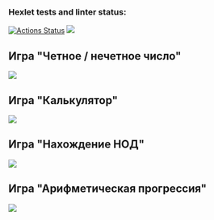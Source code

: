 ### Hexlet tests and linter status:
[![Actions Status](https://github.com/Deni59s/python-project-49/workflows/hexlet-check/badge.svg)](https://github.com/Deni59s/python-project-49/actions)
<a href="https://codeclimate.com/github/Deni59s/python-project-49/maintainability"><img src="https://api.codeclimate.com/v1/badges/56eb948bb900c93fde79/maintainability" /></a>
## Игра "Четное / нечетное число"
<a href="https://asciinema.org/a/3S0wHnzg9bV6XtyjNaAI4Srih" target="_blank"><img src="https://asciinema.org/a/3S0wHnzg9bV6XtyjNaAI4Srih.svg" /></a>
## Игра "Калькулятор"
<a href="https://asciinema.org/a/RXPQt032qVPRwlR1U3odtEReh" target="_blank"><img src="https://asciinema.org/a/RXPQt032qVPRwlR1U3odtEReh.svg" /></a>
## Игра "Нахождение НОД"
<a href="https://asciinema.org/a/ea9qO0Onq7DpNrRoFFdfLqRUW" target="_blank"><img src="https://asciinema.org/a/ea9qO0Onq7DpNrRoFFdfLqRUW.svg" /></a>
## Игра "Арифметическая прогрессия"
<a href="https://asciinema.org/a/LwAJx2LElNcQ3i9UsYEgYc3GU" target="_blank"><img src="https://asciinema.org/a/LwAJx2LElNcQ3i9UsYEgYc3GU.svg" /></a>